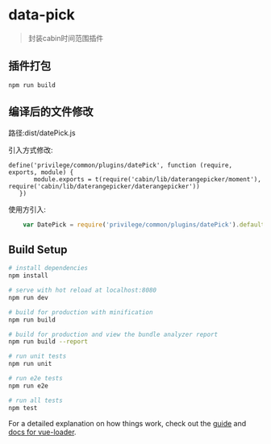 # data-pick

> 封装cabin时间范围插件

## 插件打包
 
 ```node
 npm run build
 ```
 
 ## 编译后的文件修改
 
 路径:dist/datePick.js
 
 引入方式修改:
 
 ```
 define('privilege/common/plugins/datePick', function (require, exports, module) {
        module.exports = t(require('cabin/lib/daterangepicker/moment'), require('cabin/lib/daterangepicker/daterangepicker'))
    })
```

使用方引入:

```javascript
    var DatePick = require('privilege/common/plugins/datePick').default;

```

## Build Setup

``` bash
# install dependencies
npm install

# serve with hot reload at localhost:8080
npm run dev

# build for production with minification
npm run build

# build for production and view the bundle analyzer report
npm run build --report

# run unit tests
npm run unit

# run e2e tests
npm run e2e

# run all tests
npm test
```

For a detailed explanation on how things work, check out the [guide](http://vuejs-templates.github.io/webpack/) and [docs for vue-loader](http://vuejs.github.io/vue-loader).
